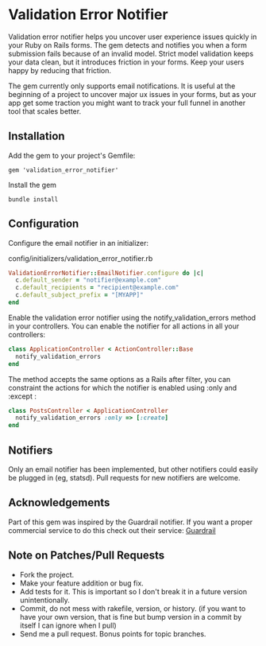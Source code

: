 # Validation Error Notifier

Validation error notifier helps you uncover user experience
issues quickly in your Ruby on Rails forms. The gem detects and notifies
you when a form submission fails because of an invalid model.
Strict model validation keeps your data clean, but it introduces
friction in your forms. Keep your users happy by reducing that
friction.

The gem currently only supports email notifications. It is useful
at the beginning of a project to uncover major ux issues in your forms,
but as your app get some traction you might want to track your full
funnel in another tool that scales better.

## Installation

Add the gem to your project's Gemfile:

```
gem 'validation_error_notifier'
```

Install the gem

```
bundle install
```

## Configuration

Configure the email notifier in an initializer:

config/initializers/validation_error_notifier.rb

```ruby
ValidationErrorNotifier::EmailNotifier.configure do |c|
  c.default_sender = "notifier@example.com"
  c.default_recipients = "recipient@example.com"
  c.default_subject_prefix = "[MYAPP]"
end
```

Enable the validation error notifier using the
notify_validation_errors method in your controllers. You can
enable the notifier for all actions in all your controllers:

```ruby
class ApplicationController < ActionController::Base
  notify_validation_errors
end
```

The method accepts the same options as a Rails after filter,
you can constraint the actions for which the notifier is
enabled using :only and :except :

```ruby
class PostsController < ApplicationController
  notify_validation_errors :only => [:create]
end
```

## Notifiers ##

Only an email notifier has been implemented, but other notifiers
could easily be plugged in (eg, statsd). Pull requests
for new notifiers are welcome.

## Acknowledgements

Part of this gem was inspired by the Guardrail notifier.
If you want a proper commercial service to do this
check out their service: [Guardrail](http://guardrailapp.com/)

## Note on Patches/Pull Requests

* Fork the project.
* Make your feature addition or bug fix.
* Add tests for it. This is important so I don't break it in a
  future version unintentionally.
* Commit, do not mess with rakefile, version, or history.  (if you want to
  have your own version, that is fine but bump version in a commit by itself I
  can ignore when I pull)
* Send me a pull request. Bonus points for topic branches.

